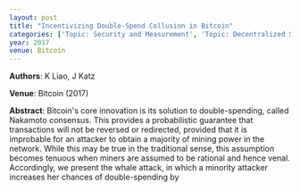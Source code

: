 ```yaml
---
layout: post
title: "Incentivizing Double-Spend Collusion in Bitcoin"
categories: ['Topic: Security and Measurement', 'Topic: Decentralized Systems', '2017', 'Venue: Bitcoin']
year: 2017
venue: Bitcoin
---
```

**Authors**: K Liao, J Katz

**Venue**: Bitcoin (2017)

**Abstract**: Bitcoin's core innovation is its solution to double-spending, called Nakamoto consensus. This provides a probabilistic guarantee that transactions will not be reversed or redirected, provided that it is improbable for an attacker to obtain a majority of mining power in the network. While this may be true in the traditional sense, this assumption becomes tenuous when miners are assumed to be rational and hence venal. Accordingly, we present the whale attack, in which a minority attacker increases her chances of double-spending by
